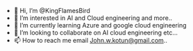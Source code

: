 - 👋 Hi, I’m @KingFlamesBird
- 👀 I’m interested in AI and Cloud engineering and more..
- 🌱 I’m currently learning Azure and google cloud engineering
- 💞️ I’m looking to collaborate on AI cloud engineering etc...
- 📫 How to reach me email John.w.kotun@gmail.com..

<!---
KingFlamesBird/KingFlamesBird is a ✨ special ✨ repository because its `README.md` (this file) appears on your GitHub profile.
You can click the Preview link to take a look at your changes.
--->
